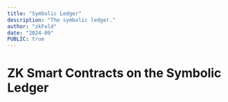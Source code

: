 ```yaml
---
title: "Symbolic Ledger"
description: "The symbolic ledger."
author: "zkFold"
date: "2024-09"
PUBLIC: true
---
```


# ZK Smart Contracts on the Symbolic Ledger